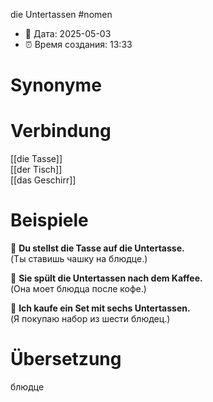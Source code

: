 die Untertassen
#nomen
- 📍 Дата: 2025-05-03
- ⏰ Время создания: 13:33
# Synonyme

# Verbindung 
[[die Tasse]]  
[[der Tisch]]  
[[das Geschirr]]
# Beispiele
🔹 **Du stellst die Tasse auf die Untertasse.**  
(Ты ставишь чашку на блюдце.)

🔹 **Sie spült die Untertassen nach dem Kaffee.**  
(Она моет блюдца после кофе.)

🔹 **Ich kaufe ein Set mit sechs Untertassen.**  
(Я покупаю набор из шести блюдец.)
# Übersetzung
блюдце